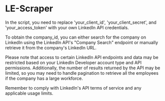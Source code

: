 # LE-Scraper

In the script, you need to replace 'your_client_id', 'your_client_secret', and 'your_access_token' with your own LinkedIn API credentials.

To obtain the company_id, you can either search for the company on LinkedIn using the LinkedIn API's "Company Search" endpoint or manually retrieve it from the company's LinkedIn URL.

Please note that access to certain LinkedIn API endpoints and data may be restricted based on your LinkedIn Developer account type and API permissions. Additionally, the number of results returned by the API may be limited, so you may need to handle pagination to retrieve all the employees if the company has a large workforce.

Remember to comply with LinkedIn's API terms of service and any applicable usage limits.
